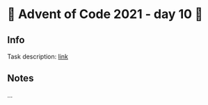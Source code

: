 # 🎄 Advent of Code 2021 - day 10 🎄

## Info

Task description: [link](https://adventofcode.com/2021/day/10)

## Notes

...

